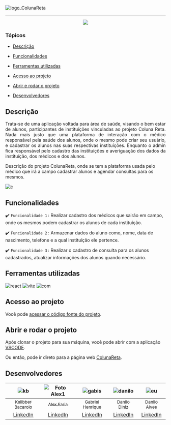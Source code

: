 ![logo_ColunaReta](https://user-images.githubusercontent.com/97872437/186258094-7be2b1ab-3e39-439d-bcd3-1144124ec1d9.png)

<hr>

<p align="center">
   <img src="http://img.shields.io/static/v1?label=STATUS&message=EM%20DESENVOLVIMENTO&color=RED&style=for-the-badge"/>
</p>

### Tópicos

- [Descrição](#descrição)

- [Funcionalidades](#funcionalidades)

- [Ferramentas utilizadas](#ferramentas-utilizadas)

- [Acesso ao projeto](#acesso-ao-projeto)

- [Abrir e rodar o projeto](#abrir-e-rodar-o-projeto)

- [Desenvolvedores](#desenvolvedores)

## Descrição

<p align="justify">
 Trata-se de uma aplicação voltada para área de saúde, visando o bem estar de alunos, participantes de instituíções vinculadas ao projeto Coluna Reta. Nada mais justo que uma plataforma de interação com o médico responsável pela saúde dos alunos, onde o mesmo pode criar seu usuário, e cadastrar os alunos nas suas respectivas instituíções. Enquanto o admin fica responsável pelo cadastro das instituíções e averiguação dos dados da instituíção, dos médicos e dos alunos.

Descrição do projeto ColunaReta, onde se tem a plataforma usada pelo médico que irá a campo cadastrar alunos e agendar consultas para os mesmos.

  ![c](https://user-images.githubusercontent.com/97872437/186258281-b1baf9ea-beed-4d09-a809-649178abcd3d.png)

</p>

## Funcionalidades

:heavy_check_mark: `Funcionalidade 1:` Realizar cadastro dos médicos que sairão em campo, onde os mesmos podem cadastrar os alunos de cada instituíção.

:heavy_check_mark: `Funcionalidade 2:` Armazenar dados do aluno como, nome, data de nascimento, telefone e a qual instituíção ele pertence.

:heavy_check_mark: `Funcionalidade 3:` Realizar o cadastro de consulta para os alunos cadastrados, atualizar informações dos alunos quando necessário.

## Ferramentas utilizadas

![react](https://user-images.githubusercontent.com/97872437/186541935-c6537e1e-7f0c-46a9-9119-049997f6d8a0.png)
![vite](https://user-images.githubusercontent.com/97872437/186542395-f4c5d832-b406-4f45-a11d-8c3be0c4edbd.jpg)
![com](https://user-images.githubusercontent.com/97872437/186543080-99b326f0-b956-4d69-9866-652c3cbfcf16.jpg)

###

## Acesso ao projeto

Você pode [acessar o código fonte do projeto](https://github.com/Kellbber/BTC---equipe-01---frontend).

## Abrir e rodar o projeto

Após clonar o projeto para sua máquina, você pode abrir com a aplicação [VSCODE](https://code.visualstudio.com/).

Ou então, pode ir direto para a página web [ColunaReta]().

## Desenvolvedores

| ![kb](https://user-images.githubusercontent.com/97872437/186535034-b0476853-7ceb-4f7f-afe3-ced7b361c8ca.jpg) | ![Foto Alex1](https://user-images.githubusercontent.com/97872437/186535832-7d390f56-b346-4b15-add2-9f76af832e00.jpg) | ![gabis](https://user-images.githubusercontent.com/97872437/186536402-b95e1787-f57a-4f8d-9ed6-bcc536fcf9be.jpg) | ![danilo](https://user-images.githubusercontent.com/97872437/186536852-9857bcf4-942c-434a-9f5e-98a16aee2f68.jpg) | ![eu](https://user-images.githubusercontent.com/97872437/186537635-fa4609fa-6c92-4d35-97a0-b8b435b7c7be.jpg) | 
| :---: | :---: | :---: | :---: | :---:
[<sub>Kellbber Bacarolo</sub>](https://github.com/Kellbber) | [<sub>Alex Faria</sub>](https://github.com/AlexFariaa) | [<sub>Gabriel Henrique</sub>](https://github.com/GabrielDevXD) | [<sub>Danilo Diniz</sub>](https://github.com/Niloxp753) | [<sub>Danilo Alves</sub>](https://github.com/ddanilooalves)
[LinkedIn](https://www.linkedin.com/in/kellbber-barcarolo-71a848230/) | [LinkedIn](https://www.linkedin.com/in/alex-afaria/) | [LinkedIn](https://www.linkedin.com/in/gabrieldevxd/) | [LinkedIn](https://www.linkedin.com/in/danilo-diniz-dos-santos-7034b8136/) | [LinkedIn](https://www.linkedin.com/in/danilo-alves-de-aguiar-06832622b/)
